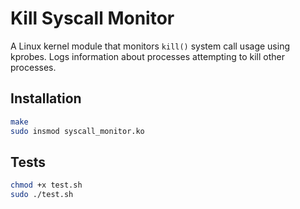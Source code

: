 # Kill Syscall Monitor

A Linux kernel module that monitors `kill()` system call usage using kprobes. Logs information about processes attempting to kill other processes.
## Installation
```bash
make
sudo insmod syscall_monitor.ko
```
## Tests 

```bash
chmod +x test.sh
sudo ./test.sh
```


